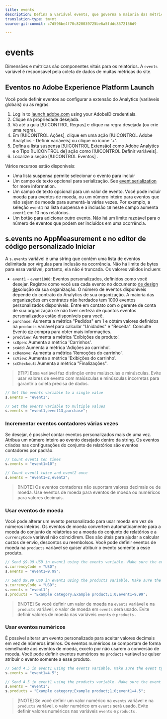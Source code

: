 ```yaml
---
title: events
description: Defina a variável events, que governa a maioria das métricas do site.
translation-type: tm+mt
source-git-commit: c7d596be4f70c820039725be6a5fddc8572156d9

---
```



# events

Dimensões e métricas são componentes vitais para os relatórios. A `events` variável é responsável pela coleta de dados de muitas métricas do site.

## Eventos no Adobe Experience Platform Launch

Você pode definir eventos ao configurar a extensão do Analytics (variáveis globais) ou as regras.

1. Log in to [launch.adobe.com](https://launch.adobe.com) using your AdobeID credentials.
2. Clique na propriedade desejada.
3. Vá até a guia [!UICONTROL Regras] e clique na regra desejada (ou crie uma regra).
4. Em [!UICONTROL Ações], clique em uma ação [!UICONTROL Adobe Analytics - Definir variáveis] ou clique no ícone &#39;+&#39;.
5. Defina a lista suspensa [!UICONTROL Extensão] como Adobe Analytics e o Tipo [!UICONTROL de] ação como [!UICONTROL Definir variáveis].
6. Localize a seção [!UICONTROL Eventos] .

Vários recursos estão disponíveis:

* Uma lista suspensa permite selecionar o evento para incluir
* Um campo de texto opcional para serialização. See [event serialization](event-serialization.md) for more information.
* Um campo de texto opcional para um valor de evento. Você pode incluir moeda para eventos de moeda, ou um número inteiro para eventos que não sejam de moeda para aumentá-la várias vezes. Por exemplo, a seleção `event1` na lista suspensa e a inclusão `10` neste campo aumenta `event1` em 10 nos relatórios.
* Um botão para adicionar outro evento. Não há um limite razoável para o número de eventos que podem ser incluídos em uma ocorrência.

## s.events no AppMeasurement e no editor de código personalizado Iniciar

A `s.events` variável é uma string que contém uma lista de eventos delimitada por vírgulas para inclusão na ocorrência. Não há limite de bytes para essa variável, portanto, ela não é truncada. Os valores válidos incluem:

* `event1` - `event1000`: Eventos personalizados, definidos como você desejar. Registre como você usa cada evento no documento [de design de](../../../prepare/solution-design.md)solução da sua organização. O número de eventos disponíveis depende do contrato do Analytics de sua organização. A maioria das organizações em contratos não herdados tem 1000 eventos personalizados disponíveis. Entre em contato com o gerente de conta de sua organização se não tiver certeza de quantos eventos personalizados estão disponíveis para você.
* `purchase`: Aumenta a métrica &quot;Pedidos&quot; em 1 e obtém valores definidos na `products` variável para calcular &quot;Unidades&quot; e &quot;Receita&quot;. Consulte Evento [de](event-purchase.md) compra para obter mais informações.
* `prodView`: Aumenta a métrica &#39;Exibições de produto&#39;.
* `scOpen`: Aumenta a métrica &#39;Carrinhos&#39;.
* `scAdd`: Aumenta a métrica &#39;Adições ao carrinho&#39;.
* `scRemove`: Aumenta a métrica &#39;Remoções do carrinho&#39;.
* `scView`: Aumenta a métrica &#39;Exibições do carrinho&#39;.
* `scCheckout`: Aumenta a métrica &quot;Finalizações&quot;.

> [!TIP] Essa variável faz distinção entre maiúsculas e minúsculas. Evite usar valores de evento com maiúsculas e minúsculas incorretas para garantir a coleta precisa de dados.

```js
// Set the events variable to a single value
s.events = "event1";

// Set the events variable to multiple values
s.events = "event1,event13,purchase";
```

### Incrementar eventos contadores várias vezes

Se desejar, é possível contar eventos personalizados mais de uma vez. Atribua um número inteiro ao evento desejado dentro da string. Os eventos criados nas configurações do conjunto de relatórios são eventos contadores por padrão.

```js
// Count event1 ten times
s.events = "event1=10";

// Count event1 twice and event2 once
s.events = "event1=2,event2";
```

> [!NOTE] Os eventos contadores não suportam valores decimais ou de moeda. Use eventos de moeda para eventos de moeda ou numéricos para valores decimais.

### Usar eventos de moeda

Você pode alterar um evento personalizado para usar moeda em vez de números inteiros. Os eventos de moeda convertem automaticamente para a moeda do conjunto de relatórios se a moeda do conjunto de relatórios e a `currencyCode` variável não coincidirem. Eles são úteis para ajudar a calcular custos de envio, descontos ou reembolsos. Você pode definir eventos de moeda na `products` variável se quiser atribuir o evento somente a esse produto.

```js
// Send $9.99 USD in event1 using the events variable. Make sure the event type for event1 is Currency in report suite settings
s.currencyCode = "USD";
s.events = "event1=9.99";

// Send $9.99 USD in event1 using the products variable. Make sure the event type for event1 is Currency in report suite settings
s.currencyCode = "USD";
s.events = "event1";
s.products = "Example category;Example product;1;0;event1=9.99";
```

> [!NOTE] Se você definir um valor de moeda na `events` variável e na `products` variável, o valor de moeda em `events` será usado. Evite definir valores de moeda nas variáveis `events` e `products` .

### Usar eventos numéricos

É possível alterar um evento personalizado para aceitar valores decimais em vez de números inteiros. Os eventos numéricos se comportam de forma semelhante aos eventos de moeda, exceto por não usarem a conversão de moeda. Você pode definir eventos numéricos na `products` variável se quiser atribuir o evento somente a esse produto.

```js
// Send 4.5 in event1 using the events variable. Make sure the event type for event1 is Numeric in report suite settings
s.events = "event1=4.5";

// Send 4.5 in event1 using the products variable. Make sure the event type for event1 is Numeric in report suite settings
s.events = "event1";
s.products = "Example category;Example product;1;0;event1=4.5";
```

> [!NOTE] Se você definir um valor numérico na `events` variável e na `products` variável, o valor numérico em `events` será usado. Evite definir valores numéricos nas variáveis `events` e `products` .
